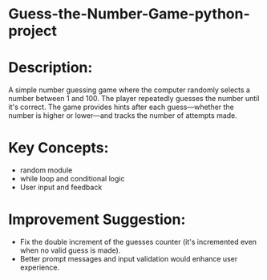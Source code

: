 # Guess-the-Number-Game-python-project
# Description:
A simple number guessing game where the computer randomly selects a number between 1 and 100. The player repeatedly guesses the number until it's correct. The game provides hints after each guess—whether the number is higher or lower—and tracks the number of attempts made.

# Key Concepts:

* random module
* while loop and conditional logic
* User input and feedback

# Improvement Suggestion:

* Fix the double increment of the guesses counter (it's incremented even when no valid guess is made).
* Better prompt messages and input validation would enhance user experience.

